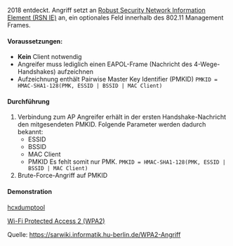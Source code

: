 2018 entdeckt.
Angriff setzt an [Robust Security Network Information Element (RSN IE)](Robust%20Security%20Network%20Information%20Element%20(RSN%20IE)) an, ein optionales Feld innerhalb des 802.11 Management Frames.
#### Voraussetzungen:
- **Kein** Client notwendig
- Angreifer muss lediglich einen EAPOL-Frame (Nachricht des 4-Wege-Handshakes) aufzeichnen
- Aufzeichnung enthält Pairwise Master Key Identifier (PMKID)
	`PMKID = HMAC-SHA1-128(PMK, ESSID | BSSID | MAC Client)`
#### Durchführung
1. Verbindung zum AP
	Angreifer erhält in der ersten Handshake-Nachricht den mitgesendeten PMKID. Folgende Parameter werden dadurch bekannt:
	- ESSID
	- BSSID
	- MAC Client
	- PMKID
	Es fehlt somit nur PMK.
	`PMKID = HMAC-SHA1-128(PMK, ESSID | BSSID | MAC Client)`
1. Brute-Force-Angriff auf PMKID
#### Demonstration
[hcxdumptool](hcxdumptool.md)

[Wi-Fi Protected Access 2 (WPA2)](../Wi-Fi%20Protected%20Access%202%20(WPA2).md)

Quelle: https://sarwiki.informatik.hu-berlin.de/WPA2-Angriff
